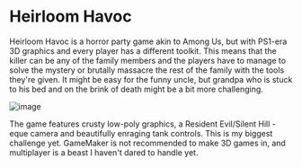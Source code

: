 # Heirloom Havoc
Heirloom Havoc is a horror party game akin to Among Us, but with PS1-era 3D graphics and every player has a different toolkit. This means that the killer can be any of the family members and the players have to manage to solve the mystery or brutally massacre the rest of the family with the tools they're given. It might be easy for the funny uncle, but grandpa who is stuck to his bed and on the brink of death might be a bit more challenging.

![image](https://github.com/miblan/Heirloom-Havoc/assets/29658804/7f26090d-be89-4285-8935-0218ce442bce)

The game features crusty low-poly graphics, a Resident Evil/Silent Hill -eque camera and beautifully enraging tank controls.
This is my biggest challenge yet. GameMaker is not recommended to make 3D games in, and multiplayer is a beast I haven't dared to handle yet.
